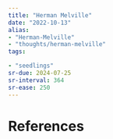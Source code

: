 ```yaml
---
title: "Herman Melville"
date: "2022-10-13"
alias:
- "Herman-Melville"
- "thoughts/herman-melville"
tags:

- "seedlings"
sr-due: 2024-07-25
sr-interval: 364
sr-ease: 250
---
```




# References
